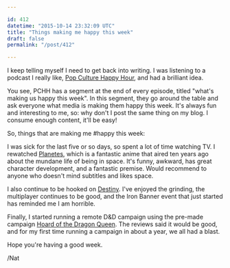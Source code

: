 ```yaml
---

id: 412
datetime: "2015-10-14 23:32:09 UTC"
title: "Things making me happy this week"
draft: false
permalink: "/post/412"

---
```


I keep telling myself I need to get back into writing. I was listening to a podcast I really like, [Pop Culture Happy Hour](http://www.npr.org/sections/monkeysee/129472378/pop-culture-happy-hour/), and had a brilliant idea.

You see, PCHH has a segment at the end of every episode, titled "what's making us happy this week". In this segment, they go around the table and ask everyone what media is making them happy this week. It's always fun and interesting to me, so: why don't I post the same thing on my blog. I consume enough content, it'll be easy!

So, things that are making me #happy this week:

I was sick for the last five or so days, so spent a lot of time watching TV. I rewatched [Planetes](https://en.wikipedia.org/wiki/Planetes), which is a fantastic anime that aired ten years ago about the mundane life of being in space. It's funny, awkward, has great character development, and a fantastic premise. Would recommend to anyone who doesn't mind subtitles and likes space.

I also continue to be hooked on [Destiny](https://en.wikipedia.org/wiki/Destiny_%video_game%). I've enjoyed the grinding, the multiplayer continues to be good, and the Iron Banner event that just started has reminded me I am horrible.

Finally, I started running a remote D&D campaign using the pre-made campaign [Hoard of the Dragon Queen](http://dnd.wizards.com/products/tabletop-games/rpg-products/hoard-dragon-queen). The reviews said it would be good, and for my first time running a campaign in about a year, we all had a blast.

Hope you're having a good week.

/Nat

